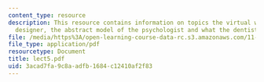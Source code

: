 ```yaml
---
content_type: resource
description: This resource contains information on topics the virtual world of the
  designer, the abstract model of the psychologist and what the dentist sees.
file: /media/https%3A/open-learning-course-data-rc.s3.amazonaws.com/11-965-reflective-practice-an-approach-for-expanding-your-learning-frontiers-january-iap-2007/3acad7fa9c8aadfb1684c12410af2f83_lect5.pdf
file_type: application/pdf
resourcetype: Document
title: lect5.pdf
uid: 3acad7fa-9c8a-adfb-1684-c12410af2f83
---
```

